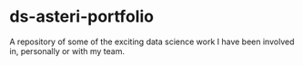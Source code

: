 # ds-asteri-portfolio
A repository of some of the exciting data science work I have been involved in, personally or with my team.
